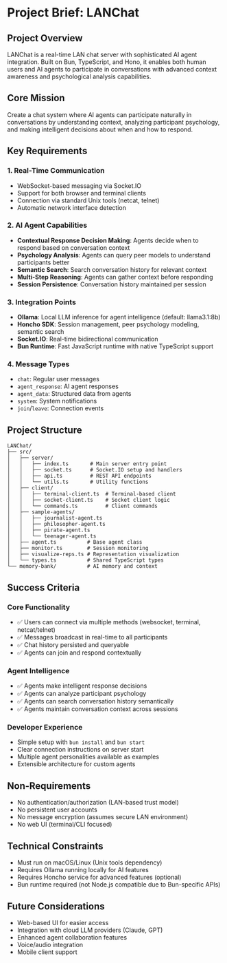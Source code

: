 # Project Brief: LANChat

## Project Overview
LANChat is a real-time LAN chat server with sophisticated AI agent integration. Built on Bun, TypeScript, and Hono, it enables both human users and AI agents to participate in conversations with advanced context awareness and psychological analysis capabilities.

## Core Mission
Create a chat system where AI agents can participate naturally in conversations by understanding context, analyzing participant psychology, and making intelligent decisions about when and how to respond.

## Key Requirements

### 1. Real-Time Communication
- WebSocket-based messaging via Socket.IO
- Support for both browser and terminal clients
- Connection via standard Unix tools (netcat, telnet)
- Automatic network interface detection

### 2. AI Agent Capabilities
- **Contextual Response Decision Making**: Agents decide when to respond based on conversation context
- **Psychology Analysis**: Agents can query peer models to understand participants better
- **Semantic Search**: Search conversation history for relevant context
- **Multi-Step Reasoning**: Agents can gather context before responding
- **Session Persistence**: Conversation history maintained per session

### 3. Integration Points
- **Ollama**: Local LLM inference for agent intelligence (default: llama3.1:8b)
- **Honcho SDK**: Session management, peer psychology modeling, semantic search
- **Socket.IO**: Real-time bidirectional communication
- **Bun Runtime**: Fast JavaScript runtime with native TypeScript support

### 4. Message Types
- `chat`: Regular user messages
- `agent_response`: AI agent responses
- `agent_data`: Structured data from agents
- `system`: System notifications
- `join`/`leave`: Connection events

## Project Structure

```
LANChat/
├── src/
│   ├── server/
│   │   ├── index.ts       # Main server entry point
│   │   ├── socket.ts      # Socket.IO setup and handlers
│   │   ├── api.ts         # REST API endpoints
│   │   └── utils.ts       # Utility functions
│   ├── client/
│   │   ├── terminal-client.ts  # Terminal-based client
│   │   ├── socket-client.ts    # Socket client logic
│   │   └── commands.ts         # Client commands
│   ├── sample-agents/
│   │   ├── journalist-agent.ts
│   │   ├── philosopher-agent.ts
│   │   ├── pirate-agent.ts
│   │   └── teenager-agent.ts
│   ├── agent.ts          # Base agent class
│   ├── monitor.ts        # Session monitoring
│   ├── visualize-reps.ts # Representation visualization
│   └── types.ts          # Shared TypeScript types
└── memory-bank/          # AI memory and context
```

## Success Criteria

### Core Functionality
- ✅ Users can connect via multiple methods (websocket, terminal, netcat/telnet)
- ✅ Messages broadcast in real-time to all participants
- ✅ Chat history persisted and queryable
- ✅ Agents can join and respond contextually

### Agent Intelligence
- ✅ Agents make intelligent response decisions
- ✅ Agents can analyze participant psychology
- ✅ Agents can search conversation history semantically
- ✅ Agents maintain conversation context across sessions

### Developer Experience
- Simple setup with `bun install` and `bun start`
- Clear connection instructions on server start
- Multiple agent personalities available as examples
- Extensible architecture for custom agents

## Non-Requirements
- No authentication/authorization (LAN-based trust model)
- No persistent user accounts
- No message encryption (assumes secure LAN environment)
- No web UI (terminal/CLI focused)

## Technical Constraints
- Must run on macOS/Linux (Unix tools dependency)
- Requires Ollama running locally for AI features
- Requires Honcho service for advanced features (optional)
- Bun runtime required (not Node.js compatible due to Bun-specific APIs)

## Future Considerations
- Web-based UI for easier access
- Integration with cloud LLM providers (Claude, GPT)
- Enhanced agent collaboration features
- Voice/audio integration
- Mobile client support
